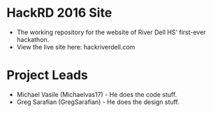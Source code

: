 # HackRD 2016 Site
- The working repository for the website of River Dell HS' first-ever hackathon.
- View the live site here: hackriverdell.com

# Project Leads
- Michael Vasile (Michaelvas17) - He does the code stuff.
- Greg Sarafian (GregSarafian) - He does the design stuff.
